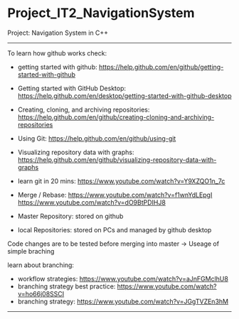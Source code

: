 # Project_IT2_NavigationSystem
Project: Navigation System in C++ 

-----------------------------------------------------------------------------------------------------------------------------------
To learn how github works check:

- getting started with github: https://help.github.com/en/github/getting-started-with-github
- Getting started with GitHub Desktop: https://help.github.com/en/desktop/getting-started-with-github-desktop
- Creating, cloning, and archiving repositories: https://help.github.com/en/github/creating-cloning-and-archiving-repositories
- Using Git: https://help.github.com/en/github/using-git
- Visualizing repository data with graphs: https://help.github.com/en/github/visualizing-repository-data-with-graphs

- learn git in 20 mins: https://www.youtube.com/watch?v=Y9XZQO1n_7c
- Merge / Rebase: https://www.youtube.com/watch?v=f1wnYdLEpgI
                  https://www.youtube.com/watch?v=dO9BtPDIHJ8
                  
- Master Repository: stored on github
- local Repositories: stored on PCs and managed by github desktop 

Code changes are to be tested before merging into master -> Useage of simple braching 

learn about branching:
- workflow strategies: https://www.youtube.com/watch?v=aJnFGMclhU8
- branching strategy best practice: https://www.youtube.com/watch?v=ho66j08SSCI
- branching strategy: https://www.youtube.com/watch?v=JGgTVZEn3hM
-----------------------------------------------------------------------------------------------------------------------------------




                  
